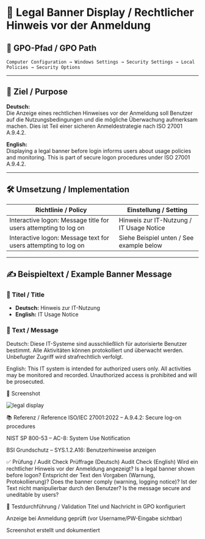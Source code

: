 

# 📜 Legal Banner Display / Rechtlicher Hinweis vor der Anmeldung

## 📌 GPO-Pfad / GPO Path
`Computer Configuration → Windows Settings → Security Settings → Local Policies → Security Options`

---

## 🎯 Ziel / Purpose

**Deutsch:**  
Die Anzeige eines rechtlichen Hinweises vor der Anmeldung soll Benutzer auf die Nutzungsbedingungen und die mögliche Überwachung aufmerksam machen. Dies ist Teil einer sicheren Anmeldestrategie nach ISO 27001 A.9.4.2.

**English:**  
Displaying a legal banner before login informs users about usage policies and monitoring. This is part of secure logon procedures under ISO 27001 A.9.4.2.

---

## 🛠️ Umsetzung / Implementation

| Richtlinie / Policy                                                | Einstellung / Setting                                     |
|--------------------------------------------------------------------|------------------------------------------------------------|
| Interactive logon: Message title for users attempting to log on    | Hinweis zur IT-Nutzung / IT Usage Notice                  |
| Interactive logon: Message text for users attempting to log on     | Siehe Beispiel unten / See example below                  |

---

## ✍️ Beispieltext / Example Banner Message

### 🔖 Titel / Title

- **Deutsch:** Hinweis zur IT-Nutzung  
- **English:** IT Usage Notice

### 📄 Text / Message



Deutsch:
Diese IT-Systeme sind ausschließlich für autorisierte Benutzer bestimmt. Alle Aktivitäten können protokolliert und überwacht werden. Unbefugter Zugriff wird strafrechtlich verfolgt.

English:
This IT system is intended for authorized users only. All activities may be monitored and recorded. Unauthorized access is prohibited and will be prosecuted.

📸 Screenshot

![legal display](https://github.com/user-attachments/assets/c7ee115c-1600-49f3-9535-a5929b6c6c27)

📚 Referenz / Reference
ISO/IEC 27001:2022 – A.9.4.2: Secure log-on procedures

NIST SP 800-53 – AC-8: System Use Notification

BSI Grundschutz – SYS.1.2.A16: Benutzerhinweise anzeigen

✅ Prüfung / Audit Check
Prüffrage (Deutsch)	Audit Check (English)
Wird ein rechtlicher Hinweis vor der Anmeldung angezeigt?	Is a legal banner shown before logon?
Entspricht der Text den Vorgaben (Warnung, Protokollierung)?	Does the banner comply (warning, logging notice)?
Ist der Text nicht manipulierbar durch den Benutzer?	Is the message secure and uneditable by users?

🧪 Testdurchführung / Validation
Titel und Nachricht in GPO konfiguriert

Anzeige bei Anmeldung geprüft (vor Username/PW-Eingabe sichtbar)

Screenshot erstellt und dokumentiert




